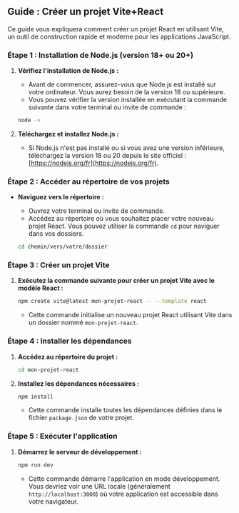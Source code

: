 ## Guide : Créer un projet Vite+React

Ce guide vous expliquera comment créer un projet React en utilisant Vite, un outil de construction rapide et moderne pour les applications JavaScript.

### Étape 1 : Installation de Node.js (version 18+ ou 20+)

1. **Vérifiez l'installation de Node.js :**

   - Avant de commencer, assurez-vous que Node.js est installé sur votre ordinateur. Vous aurez besoin de la version 18 ou supérieure.
   - Vous pouvez vérifier la version installée en exécutant la commande suivante dans votre terminal ou invite de commande :

   ```bash
   node -v
   ```

2. **Téléchargez et installez Node.js :**
   - Si Node.js n'est pas installé ou si vous avez une version inférieure, téléchargez la version 18 ou 20 depuis le site officiel : [https://nodejs.org/fr](https://nodejs.org/fr).

### Étape 2 : Accéder au répertoire de vos projets

- **Naviguez vers le répertoire :**

  - Ouvrez votre terminal ou invite de commande.
  - Accédez au répertoire où vous souhaitez placer votre nouveau projet React. Vous pouvez utiliser la commande `cd` pour naviguer dans vos dossiers.

  ```bash
  cd chemin/vers/votre/dossier
  ```

### Étape 3 : Créer un projet Vite

1. **Exécutez la commande suivante pour créer un projet Vite avec le modèle React :**

   ```bash
   npm create vite@latest mon-projet-react -- --template react
   ```

   - Cette commande initialise un nouveau projet React utilisant Vite dans un dossier nommé `mon-projet-react`.

### Étape 4 : Installer les dépendances

1. **Accédez au répertoire du projet :**

   ```bash
   cd mon-projet-react
   ```

2. **Installez les dépendances nécessaires :**

   ```bash
   npm install
   ```

   - Cette commande installe toutes les dépendances définies dans le fichier `package.json` de votre projet.

### Étape 5 : Exécuter l'application

1. **Démarrez le serveur de développement :**

   ```bash
   npm run dev
   ```

   - Cette commande démarre l'application en mode développement. Vous devriez voir une URL locale (généralement `http://localhost:3000`) où votre application est accessible dans votre navigateur.
